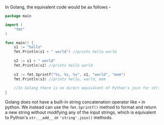 In Golang, the equivalent code would be as follows -

```go
package main

import (
	"fmt"
)

func main() {
	s1 := "hello"
	fmt.Println(s1 + " world") //prints hello world
	
	s2 := s1 + " world" 
	fmt.Println(s2) //prints hello world
  
	s3 := fmt.Sprintf("%s, %s, %s", s1, "world", "mom")
	fmt.Println(s3) //prints hello, world, mom
	
	//In Golang there is no direct equivalent of Python's join for strings so we use Sprintf as an alternative.
}
```

Golang does not have a built-in string concatenation operator like `+` in python. We instead can use the `fmt.Sprintf()` method to format and return a new string without modifying any of the input strings, which is equivalent to Python's `str.__add__` or `'string'.join()` methods.

